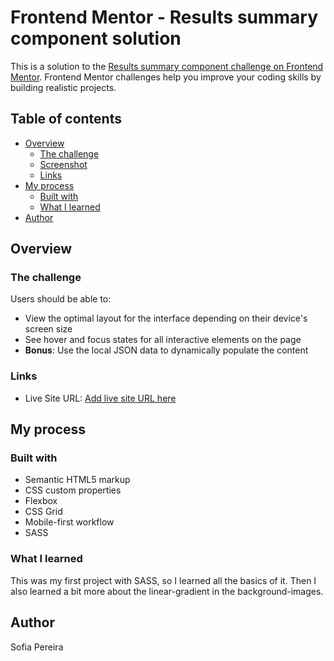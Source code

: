 # Frontend Mentor - Results summary component solution

This is a solution to the [Results summary component challenge on Frontend Mentor](https://www.frontendmentor.io/challenges/results-summary-component-CE_K6s0maV). Frontend Mentor challenges help you improve your coding skills by building realistic projects. 

## Table of contents

- [Overview](#overview)
  - [The challenge](#the-challenge)
  - [Screenshot](#screenshot)
  - [Links](#links)
- [My process](#my-process)
  - [Built with](#built-with)
  - [What I learned](#what-i-learned)
- [Author](#author)
## Overview

### The challenge

Users should be able to:

- View the optimal layout for the interface depending on their device's screen size
- See hover and focus states for all interactive elements on the page
- **Bonus**: Use the local JSON data to dynamically populate the content


### Links

- Live Site URL: [Add live site URL here](https://results-summary-component-nine-iota.vercel.app/)

## My process

### Built with

- Semantic HTML5 markup
- CSS custom properties
- Flexbox
- CSS Grid
- Mobile-first workflow
- SASS


### What I learned

This was my first project with SASS, so I learned all the basics of it. Then I also learned a bit more about the linear-gradient in the background-images.


## Author

Sofia Pereira